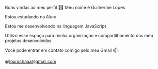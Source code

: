 Boas vindas ao meu perfil 💙💙
Meu nome é Guilherme Lopes

Estou estudando na Alura

Estou me desenvolvendo na linguagem JavaScript

Utilizo esse espaço para minha organização e compartilhamento dos meu projetos desenvolvidos

Você pode entrar em contato comigo pelo meu Gmail 📫:

@loorochaaa@gmail.com
